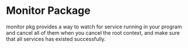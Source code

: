 # Monitor Package

monitor pkg provides a way to watch for service running in your program and cancel all of them when you cancel the root context, and make sure that all services has existed successfully.
